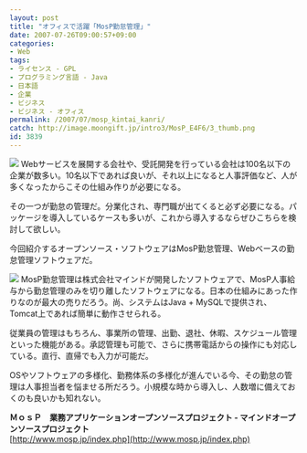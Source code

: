 ```yaml
---
layout: post
title: "オフィスで活躍「MosP勤怠管理」"
date: 2007-07-26T09:00:57+09:00
categories:
- Web
tags: 
- ライセンス - GPL
- プログラミング言語 - Java
- 日本語
- 企業
- ビジネス
- ビジネス - オフィス
permalink: /2007/07/mosp_kintai_kanri/
catch: http://image.moongift.jp/intro3/MosP_E4F6/3_thumb.png
id: 3839
---
```

[![](http://image.moongift.jp/intro3/MosP_E4F6/5_thumb1.png)](http://image.moongift.jp/intro3/MosP_E4F6/53.png) Webサービスを展開する会社や、受託開発を行っている会社は100名以下の企業が数多い。10名以下であれば良いが、それ以上になると人事評価など、人が多くなったからこその仕組み作りが必要になる。   
  
その一つが勤怠の管理だ。分業化され、専門職が出てくると必ず必要になる。パッケージを導入しているケースも多いが、これから導入するならぜひこちらを検討して欲しい。   
  
今回紹介するオープンソース・ソフトウェアはMosP勤怠管理、Webベースの勤怠管理ソフトウェアだ。   
  
<!--more-->  
  
[![](http://image.moongift.jp/intro3/MosP_E4F6/3_thumb.png)](http://image.moongift.jp/intro3/MosP_E4F6/32.png) MosP勤怠管理は株式会社マインドが開発したソフトウェアで、MosP人事給与から勤怠管理のみを切り離したソフトウェアになる。日本の仕組みにあった作りなのが最大の売りだろう。尚、システムはJava + MySQLで提供され、Tomcat上であれば簡単に動作させられる。   
  
従業員の管理はもちろん、事業所の管理、出勤、退社、休暇、スケジュール管理といった機能がある。承認管理も可能で、さらに携帯電話からの操作にも対応している。直行、直帰でも入力が可能だ。   
  
OSやソフトウェアの多様化、勤務体系の多様化が進んでいる今、その勤怠の管理は人事担当者を悩ませる所だろう。小規模な時から導入し、人数増に備えておくのも良いかも知れない。   
  
**ＭｏｓＰ　業務アプリケーションオープンソースプロジェクト - マインドオープンソースプロジェクト**  
[http://www.mosp.jp/index.php](http://www.mosp.jp/index.php)